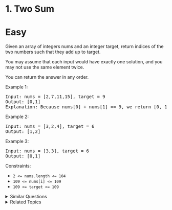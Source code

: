 # 1. Two Sum

# Easy

Given an array of integers nums and an integer target, return indices of the two numbers such that they add up to target.

You may assume that each input would have exactly one solution, and you may not use the same element twice.

You can return the answer in any order.

Example 1:

<pre>
Input: nums = [2,7,11,15], target = 9
Output: [0,1]
Explanation: Because nums[0] + nums[1] == 9, we return [0, 1].
</pre>

Example 2:

<pre>
Input: nums = [3,2,4], target = 6
Output: [1,2]
</pre>

Example 3:

<pre>
Input: nums = [3,3], target = 6
Output: [0,1]
</pre>

Constraints:

-   `2 <= nums.length <= 104`
-   `109 <= nums[i] <= 109`
-   `109 <= target <= 109`

<details>
<summary> Similar Questions </summary>

-   `3Sum `
-   `4Sum `
-   `Two Sum II - Input Array Is Sorted`
-   `Number of Excellent Pairs`

</details>

<details>
<summary> Related Topics </summary>

-   `Array`
-   `Hash Table`

</details>
